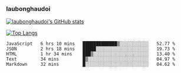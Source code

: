 ### laubonghaudoi

[![laubonghaudoi's GitHub stats](https://github-readme-stats.vercel.app/api?username=laubonghaudoi&count_private=true&show_icons=true)](https://github.com/laubonghaudoi/github-readme-stats)

[![Top Langs](https://github-readme-stats.vercel.app/api/top-langs/?username=laubonghaudoi&layout=compact)](https://github.com/laubonghaudoi/github-readme-stats)

<!--START_SECTION:waka-->
```text
JavaScript   6 hrs 10 mins   █████████████▒░░░░░░░░░░░   52.77 % 
JSON         2 hrs 18 mins   █████░░░░░░░░░░░░░░░░░░░░   19.73 % 
HTML         1 hr 34 mins    ███▒░░░░░░░░░░░░░░░░░░░░░   13.40 % 
Text         34 mins         █▒░░░░░░░░░░░░░░░░░░░░░░░   04.97 % 
Markdown     32 mins         █░░░░░░░░░░░░░░░░░░░░░░░░   04.62 % 
```
<!--END_SECTION:waka-->
